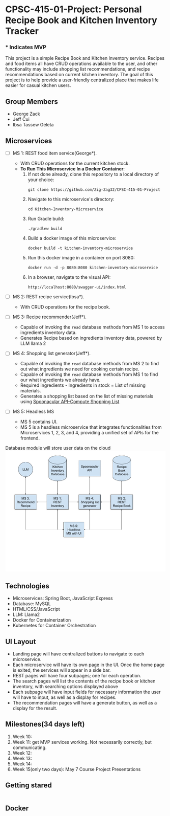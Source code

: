 # CPSC-415-01-Project: Personal Recipe Book and Kitchen Inventory Tracker
### * Indicates MVP

This project is a simple Recipe Book and Kitchen Inventory service. Recipes and food items all have CRUD operations available to the user, and other functionality may include shopping list recommendations, and recipe recommendations based on current kitchen inventory. The goal of this project is to help provide a user-friendly centralized place that makes life easier for casual kitchen users.

## Group Members
- George Zack
- Jeff Cui
- Ibsa Tassew Geleta

## Microservices

- [ ] MS 1: REST food item service(George*). 
    - With CRUD operations for the current kitchen stock.
    - **To Run This Microservice In a Docker Container**:
        1. If not done already, clone this repository to a local directory of your choice:
           ```
           git clone https://github.com/Zig-Zag32/CPSC-415-01-Project
           ```
        2. Navigate to this microservice's directory:
           ```
           cd Kitchen-Inventory-Microservice
           ```
        3. Run Gradle build:
           ```
           ./gradlew build
           ```
        4. Build a docker image of this microservice:
           ```
           docker build -t kitchen-inventory-microservice
           ```
        5. Run this docker image in a container on port 8080:
           ```
           docker run -d -p 8080:8080 kitchen-inventory-microservice
           ```
        6. In a browser, navigate to the visual API:
           ```
           http://localhost:8080/swagger-ui/index.html
           ```

- [ ] MS 2: REST recipe service(Ibsa*).
    - With CRUD operations for the recipe book.  

- [ ] MS 3: Recipe recommender(Jeff*).
    - Capable of invoking the `read` database methods from MS 1 to access ingredients inventory data.
    - Generates Recipe based on ingredients inventory data, powered by LLM llama 2  

- [ ] MS 4: Shopping list generator(Jeff*).
    - Capable of invoking the `read` database methods from MS 2 to find out what ingredients we need for cooking certain recipe.
    - Capable of invoking the `read` database methods from MS 1 to find our what ingredients we already have.
    - Required ingredients - Ingredients in stock = List of missing materials. 
    - Generates a shopping list based on the list of missing materials using [Spoonacular API-Compute Shopping List](https://spoonacular.com/food-api/docs#Compute-Shopping-List)  

- [ ] MS 5: Headless MS  
    - MS 5 contains UI.
    - MS 5 is a headless microservice that integrates functionalities from Microservices 1, 2, 3, and 4, providing a unified set of APIs for the frontend.  



Database module will store user data on the cloud
![Structure diagram](images/UML.png)

## Technologies
- Microservices: Spring Boot, JavaScript Express
- Database: MySQL
- HTML/CSS/JavaScript
- LLM: Llama2
- Docker for Containerization
- Kubernetes for Container Orchestration

## UI Layout

- Landing page will have centralized buttons to navigate to each microservice.
- Each microservice will have its own page in the UI. Once the home page is exited, the services will appear in a side bar.
- REST pages will have four subpages; one for each operation.
- The search pages will list the contents of the recipe book or kitchen inventory, with searching options displayed above
- Each subpage will have input fields for necessary information the user will have to input, as well as a display for recipes.
- The recommendation pages will have a generate button, as well as a display for the result.  

## Milestones(34 days left)
1. Week 10: 
2. Week 11: get MVP services working. Not necessarily correctly, but communicating.
3. Week 12:
4. Week 13: 
5. Week 14: 
6. Week 15(only two days): May 7 Course Project Presentations

## Getting stared
```

```
## Docker
```

```
